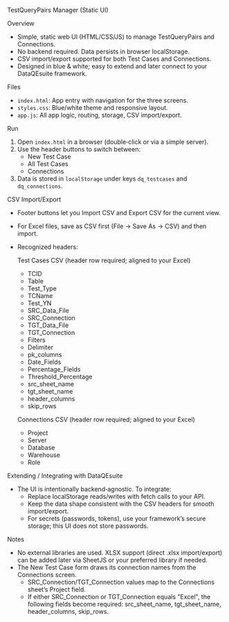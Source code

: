 TestQueryPairs Manager (Static UI)

Overview
- Simple, static web UI (HTML/CSS/JS) to manage TestQueryPairs and Connections.
- No backend required. Data persists in browser localStorage.
- CSV import/export supported for both Test Cases and Connections.
- Designed in blue & white; easy to extend and later connect to your DataQEsuite framework.

Files
- `index.html`: App entry with navigation for the three screens.
- `styles.css`: Blue/white theme and responsive layout.
- `app.js`: All app logic, routing, storage, CSV import/export.

Run
1. Open `index.html` in a browser (double‑click or via a simple server).
2. Use the header buttons to switch between:
   - New Test Case
   - All Test Cases
   - Connections
3. Data is stored in `localStorage` under keys `dq_testcases` and `dq_connections`.

CSV Import/Export
- Footer buttons let you Import CSV and Export CSV for the current view.
- For Excel files, save as CSV first (File → Save As → CSV) and then import.
- Recognized headers:

  Test Cases CSV (header row required; aligned to your Excel)
  - TCID
  - Table
  - Test_Type
  - TCName
  - Test_YN
  - SRC_Data_File
  - SRC_Connection
  - TGT_Data_File
  - TGT_Connection
  - Filters
  - Delimiter
  - pk_columns
  - Date_Fields
  - Percentage_Fields
  - Threshold_Percentage
  - src_sheet_name
  - tgt_sheet_name
  - header_columns
  - skip_rows

  Connections CSV (header row required; aligned to your Excel)
  - Project
  - Server
  - Database
  - Warehouse
  - Role

Extending / Integrating with DataQEsuite
- The UI is intentionally backend‑agnostic. To integrate:
  - Replace localStorage reads/writes with fetch calls to your API.
  - Keep the data shape consistent with the CSV headers for smooth import/export.
  - For secrets (passwords, tokens), use your framework’s secure storage; this UI does not store passwords.

Notes
- No external libraries are used. XLSX support (direct .xlsx import/export) can be added later via SheetJS or your preferred library if needed.
- The New Test Case form draws its connection names from the Connections screen.
  - SRC_Connection/TGT_Connection values map to the Connections sheet’s Project field.
  - If either SRC_Connection or TGT_Connection equals "Excel", the following fields become required: src_sheet_name, tgt_sheet_name, header_columns, skip_rows.
